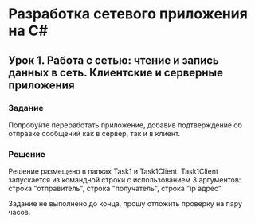# Разработка сетевого приложения на C#

## Урок 1. Работа с сетью: чтение и запись данных в сеть. Клиентские и серверные приложения

### Задание

Попробуйте переработать приложение, добавив подтверждение об отправке сообщений как в сервер, так и в клиент.

### Решение

Решение размещено в папках Task1 и Task1Client. Task1Client запускается из командной строки с использованием 3 аргументов: строка "отправитель", строка "получатель", строка "ip адрес".

Задание не выполнено до конца, прошу отложить проверку на пару часов.